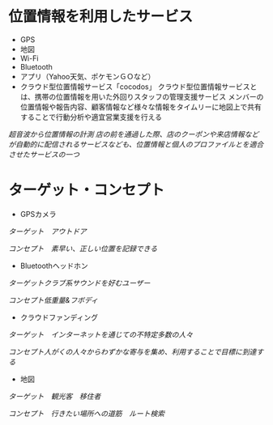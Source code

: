 # 位置情報を利用したサービス
- GPS
- 地図
- Wi-Fi
- Bluetooth
- アプリ（Yahoo天気、ポケモンＧＯなど）
- クラウド型位置情報サービス「cocodos」
クラウド型位置情報サービスとは、携帯の位置情報を用いた外回りスタッフの管理支援サービス
メンバーの位置情報や報告内容、顧客情報など様々な情報をタイムリーに地図上で共有することで行動分析や適宜営業支援を行える

_超音波から位置情報の計測_
*店の前を通過した際、店のクーポンや来店情報などが自動的に配信されるサービスなども、位置情報と個人のプロファイルとを適合させたサービスの一つ*

# ターゲット・コンセプト
- GPSカメラ

*ターゲット　アウトドア*　

*コンセプト　素早い、正しい位置を記録できる*
- Bluetoothヘッドホン

*ターゲットクラブ系サウンドを好むユーザー*　

*コンセプト低重量&フボディ*
- クラウドファンディング

*ターゲット　インターネットを通じての不特定多数の人々*　

*コンセプト人がくの人々からわずかな寄与を集め、利用することで目標に到達する*

- 地図

*ターゲット　観光客　移住者*

*コンセプト　行きたい場所への道筋　ルート検索*

